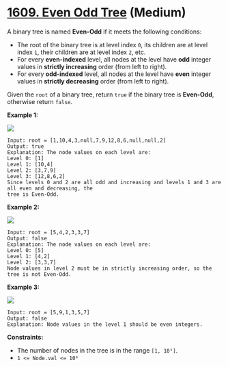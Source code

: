 # [1609. Even Odd Tree][link] (Medium)

[link]: https://leetcode.com/problems/even-odd-tree/

A binary tree is named **Even-Odd** if it meets the following conditions:

- The root of the binary tree is at level index `0`, its children are at level index `1`, their
children are at level index `2`, etc.
- For every **even-indexed** level, all nodes at the level have **odd** integer values in **strictly
increasing** order (from left to right).
- For every **odd-indexed** level, all nodes at the level have **even** integer values in **strictly
decreasing** order (from left to right).

Given the `root` of a binary tree, return  `true` if the binary tree is **Even-Odd**, otherwise
return  `false`.

**Example 1:**

![](https://assets.leetcode.com/uploads/2020/09/15/sample_1_1966.png)

```
Input: root = [1,10,4,3,null,7,9,12,8,6,null,null,2]
Output: true
Explanation: The node values on each level are:
Level 0: [1]
Level 1: [10,4]
Level 2: [3,7,9]
Level 3: [12,8,6,2]
Since levels 0 and 2 are all odd and increasing and levels 1 and 3 are all even and decreasing, the
tree is Even-Odd.
```

**Example 2:**

![](https://assets.leetcode.com/uploads/2020/09/15/sample_2_1966.png)

```
Input: root = [5,4,2,3,3,7]
Output: false
Explanation: The node values on each level are:
Level 0: [5]
Level 1: [4,2]
Level 2: [3,3,7]
Node values in level 2 must be in strictly increasing order, so the tree is not Even-Odd.
```

**Example 3:**

![](https://assets.leetcode.com/uploads/2020/09/22/sample_1_333_1966.png)

```
Input: root = [5,9,1,3,5,7]
Output: false
Explanation: Node values in the level 1 should be even integers.
```

**Constraints:**

- The number of nodes in the tree is in the range `[1, 10⁵]`.
- `1 <= Node.val <= 10⁶`
